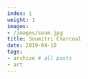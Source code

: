 ```yaml
---
index: 1
weight: 1
images:
- /images/soum.jpg
title: Soumitri Charcoal
date: 2019-04-10
tags:
- archive # all posts
- art
---
```


